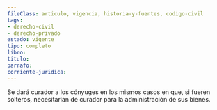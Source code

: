 ```yaml
---
fileClass: articulo, vigencia, historia-y-fuentes, codigo-civil
tags:
- derecho-civil
- derecho-privado
estado: vigente
tipo: completo
libro:
titulo:
parrafo:
corriente-juridica:
---
```

Se dará curador a los cónyuges en los mismos casos en que, si fueren solteros, necesitarían de curador para la administración de sus bienes.